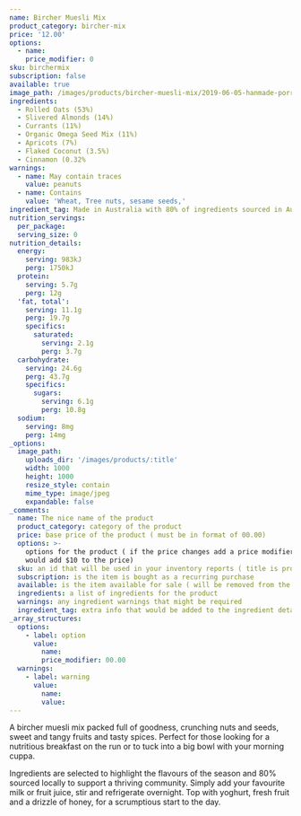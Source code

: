 ```yaml
---
name: Bircher Muesli Mix
product_category: bircher-mix
price: '12.00'
options:
  - name:
    price_modifier: 0
sku: birchermix
subscription: false
available: true
image_path: /images/products/bircher-muesli-mix/2019-06-05-hanmade-porridgemixsquare.jpg
ingredients:
  - Rolled Oats (53%)
  - Slivered Almonds (14%)
  - Currants (11%)
  - Organic Omega Seed Mix (11%)
  - Apricots (7%)
  - Flaked Coconut (3.5%)
  - Cinnamon (0.32%
warnings:
  - name: May contain traces
    value: peanuts
  - name: Contains
    value: 'Wheat, Tree nuts, sesame seeds,'
ingredient_tag: Made in Australia with 80% of ingredients sourced in Australia
nutrition_servings:
  per_package:
  serving_size: 0
nutrition_details:
  energy:
    serving: 983kJ
    perg: 1750kJ
  protein:
    serving: 5.7g
    perg: 12g
  'fat, total':
    serving: 11.1g
    perg: 19.7g
    specifics:
      saturated:
        serving: 2.1g
        perg: 3.7g
  carbohydrate:
    serving: 24.6g
    perg: 43.7g
    specifics:
      sugars:
        serving: 6.1g
        perg: 10.8g
  sodium:
    serving: 8mg
    perg: 14mg
_options:
  image_path:
    uploads_dir: '/images/products/:title'
    width: 1000
    height: 1000
    resize_style: contain
    mime_type: image/jpeg
    expandable: false
_comments:
  name: The nice name of the product
  product_category: category of the product
  price: base price of the product ( must be in format of 00.00)
  options: >-
    options for the product ( if the price changes add a price modifier +10.00
    would add $10 to the price)
  sku: an id that will be used in your inventory reports ( title is probably good )
  subscription: is the item is bought as a recurring purchase
  available: is the item available for sale ( will be removed from the site )
  ingredients: a list of ingredients for the product
  warnings: any ingredient warnings that might be required
  ingredient_tag: extra info that would be added to the ingredient details
_array_structures:
  options:
    - label: option
      value:
        name:
        price_modifier: 00.00
  warnings:
    - label: warning
      value:
        name:
        value:
---
```


A bircher muesli mix packed full of goodness, crunching nuts and seeds, sweet and tangy fruits and tasty spices. Perfect for those looking for a nutritious breakfast on the run or to tuck into a big bowl with your morning cuppa.&nbsp;

Ingredients are selected to highlight the flavours of the season and 80% sourced locally to support a thriving community. Simply add your favourite milk or fruit juice, stir and refrigerate overnight. Top with yoghurt, fresh fruit and a drizzle of honey, for a scrumptious start to the day.